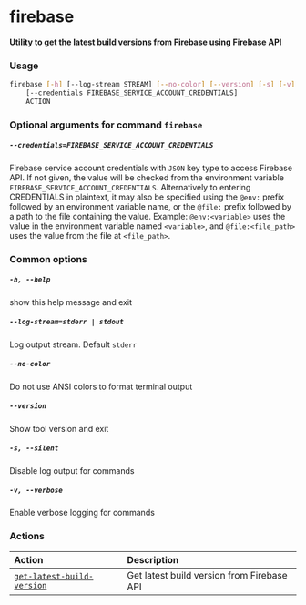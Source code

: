 
firebase
========


**Utility to get the latest build versions from Firebase using Firebase API**
### Usage
```bash
firebase [-h] [--log-stream STREAM] [--no-color] [--version] [-s] [-v]
    [--credentials FIREBASE_SERVICE_ACCOUNT_CREDENTIALS]
    ACTION
```
### Optional arguments for command `firebase`

##### `--credentials=FIREBASE_SERVICE_ACCOUNT_CREDENTIALS`


Firebase service account credentials with `JSON` key type to access Firebase API. If not given, the value will be checked from the environment variable `FIREBASE_SERVICE_ACCOUNT_CREDENTIALS`. Alternatively to entering CREDENTIALS in plaintext, it may also be specified using the `@env:` prefix followed by an environment variable name, or the `@file:` prefix followed by a path to the file containing the value. Example: `@env:<variable>` uses the value in the environment variable named `<variable>`, and `@file:<file_path>` uses the value from the file at `<file_path>`.
### Common options

##### `-h, --help`


show this help message and exit
##### `--log-stream=stderr | stdout`


Log output stream. Default `stderr`
##### `--no-color`


Do not use ANSI colors to format terminal output
##### `--version`


Show tool version and exit
##### `-s, --silent`


Disable log output for commands
##### `-v, --verbose`


Enable verbose logging for commands
### Actions

|Action|Description|
| :--- | :--- |
|[`get-latest-build-version`](get-latest-build-version.md)|Get latest build version from Firebase API|
